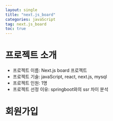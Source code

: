 ```yaml
---
layout: single
title: "next.js_board"
categories: javaScript
tag: next.js_board
toc: true
---
```


# 프로젝트 소개
- 프로젝트 이름: Next.js board 프로젝트
- 프로젝트 기술: javaScript, react, next.js, mysql
- 프로젝트 인원: 1명
- 프로젝트 선정 이유: springboot와의 ssr 차이 분석


# 회원가입



